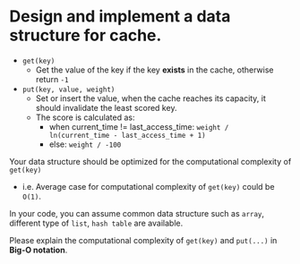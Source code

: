 # Design and implement a data structure for cache.

- `get(key)`
  - Get the value of the key if the key **exists** in the cache, otherwise return `-1`
- `put(key, value, weight)`
  - Set or insert the value, when the cache reaches its capacity, it should invalidate the least scored key.
  - The score is calculated as:
    - when current_time != last_access_time: `weight / ln(current_time - last_access_time + 1)`
    - else: `weight / -100`

Your data structure should be optimized for the computational complexity of `get(key)`
 - i.e. Average case for computational complexity of `get(key)` could be `O(1)`.

In your code, you can assume common data structure such as `array`, different type of `list`, `hash table` are available.

Please explain the computational complexity of `get(key)` and `put(...)` in **Big-O notation**.